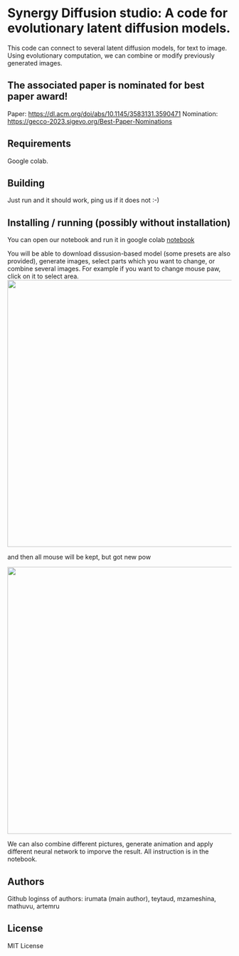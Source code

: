 
# Synergy Diffusion studio: A code for evolutionary latent diffusion models.
This code  can connect to several latent diffusion models, for text to image.
Using evolutionary computation, we can combine or modify previously generated images.

## The associated paper is nominated for best paper award!
Paper:  https://dl.acm.org/doi/abs/10.1145/3583131.3590471
Nomination: https://gecco-2023.sigevo.org/Best-Paper-Nominations

## Requirements
Google colab.

## Building 
Just run and it should work, ping us if it does not :-)

## Installing / running (possibly without installation)
You can open our notebook and run it in google colab  [notebook](https://colab.research.google.com/github/fbsamples/sdstudio/blob/main/Diffusion_Studio_0_9.ipynb)

You will be able to download dissusion-based model (some presets are also provided), generate images, select parts which you want to change, or combine several images.
For example if you want to change mouse paw, click on it to select area.
<img src="https://github.com/fbsamples/sdstudio/assets/7793596/78c00b04-2e55-4230-91bd-30ecd9d6b7b0"  width="600" >

and then all mouse will be kept, but got new pow

<img src="https://github.com/fbsamples/sdstudio/assets/7793596/b57db6cb-04c7-4f52-aa13-22934ee8bf58"  width="600" >


We can also combine different pictures, generate animation and apply different neural network to imporve the result.
All instruction is in the notebook.

## Authors
Github loginss of authors: irumata (main author), teytaud, mzameshina, mathuvu, artemru

## License
MIT License
